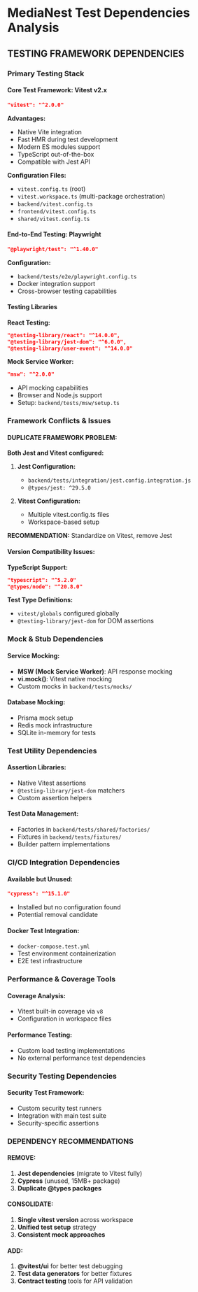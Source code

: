 # MediaNest Test Dependencies Analysis

## TESTING FRAMEWORK DEPENDENCIES

### Primary Testing Stack

#### Core Test Framework: **Vitest v2.x**

```json
"vitest": "^2.0.0"
```

**Advantages:**

- Native Vite integration
- Fast HMR during test development
- Modern ES modules support
- TypeScript out-of-the-box
- Compatible with Jest API

**Configuration Files:**

- `vitest.config.ts` (root)
- `vitest.workspace.ts` (multi-package orchestration)
- `backend/vitest.config.ts`
- `frontend/vitest.config.ts`
- `shared/vitest.config.ts`

#### End-to-End Testing: **Playwright**

```json
"@playwright/test": "^1.40.0"
```

**Configuration:**

- `backend/tests/e2e/playwright.config.ts`
- Docker integration support
- Cross-browser testing capabilities

#### Testing Libraries

**React Testing:**

```json
"@testing-library/react": "^14.0.0",
"@testing-library/jest-dom": "^6.0.0",
"@testing-library/user-event": "^14.0.0"
```

**Mock Service Worker:**

```json
"msw": "^2.0.0"
```

- API mocking capabilities
- Browser and Node.js support
- Setup: `backend/tests/msw/setup.ts`

### Framework Conflicts & Issues

#### DUPLICATE FRAMEWORK PROBLEM:

**Both Jest and Vitest configured:**

1. **Jest Configuration:**
   - `backend/tests/integration/jest.config.integration.js`
   - `@types/jest: ^29.5.0`

2. **Vitest Configuration:**
   - Multiple vitest.config.ts files
   - Workspace-based setup

**RECOMMENDATION:** Standardize on Vitest, remove Jest

#### Version Compatibility Issues:

**TypeScript Support:**

```json
"typescript": "^5.2.0"
"@types/node": "^20.8.0"
```

**Test Type Definitions:**

- `vitest/globals` configured globally
- `@testing-library/jest-dom` for DOM assertions

### Mock & Stub Dependencies

#### Service Mocking:

- **MSW (Mock Service Worker)**: API response mocking
- **vi.mock()**: Vitest native mocking
- Custom mocks in `backend/tests/mocks/`

#### Database Mocking:

- Prisma mock setup
- Redis mock infrastructure
- SQLite in-memory for tests

### Test Utility Dependencies

#### Assertion Libraries:

- Native Vitest assertions
- `@testing-library/jest-dom` matchers
- Custom assertion helpers

#### Test Data Management:

- Factories in `backend/tests/shared/factories/`
- Fixtures in `backend/tests/fixtures/`
- Builder pattern implementations

### CI/CD Integration Dependencies

#### Available but Unused:

```json
"cypress": "^15.1.0"
```

- Installed but no configuration found
- Potential removal candidate

#### Docker Test Integration:

- `docker-compose.test.yml`
- Test environment containerization
- E2E test infrastructure

### Performance & Coverage Tools

#### Coverage Analysis:

- Vitest built-in coverage via `v8`
- Configuration in workspace files

#### Performance Testing:

- Custom load testing implementations
- No external performance test dependencies

### Security Testing Dependencies

#### Security Test Framework:

- Custom security test runners
- Integration with main test suite
- Security-specific assertions

### DEPENDENCY RECOMMENDATIONS

#### REMOVE:

1. **Jest dependencies** (migrate to Vitest fully)
2. **Cypress** (unused, 15MB+ package)
3. **Duplicate @types packages**

#### CONSOLIDATE:

1. **Single vitest version** across workspace
2. **Unified test setup** strategy
3. **Consistent mock approaches**

#### ADD:

1. **@vitest/ui** for better test debugging
2. **Test data generators** for better fixtures
3. **Contract testing** tools for API validation
